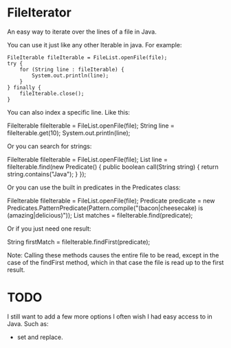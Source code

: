 FileIterator
============

An easy way to iterate over the lines of a file in Java.

You can use it just like any other Iterable in java. For example:

    FileIterable fileIterable = FileList.openFile(file);
    try {
        for (String line : fileIterable) {
            System.out.println(line);
        }
    } finally {
        fileIterable.close();
    }

You can also index a specific line. Like this:

   FileIterable fileIterable = FileList.openFile(file);
   String line = fileIterable.get(10);
   System.out.println(line);

Or you can search for strings:

   FileIterable fileIterable = FileList.openFile(file);
   List<String> line = fileIterable.find(new Predicate() {
      public boolean call(String string) {
         return string.contains("Java");
      }
   });

Or you can use the built in predicates in the Predicates class:

   FileIterable fileIterable = FileList.openFile(file);
   Predicate predicate = new Predicates.PatternPredicate(Pattern.compile("(bacon|cheesecake) is (amazing|delicious)"));
   List<String> matches = fileIterable.find(predicate);

Or if you just need one result:

   String firstMatch = fileIterable.findFirst(predicate);

Note: Calling these methods causes the entire file to be read, except in the case of the findFirst method, which in that case the file is read up to the first result.

TODO
====
I still want to add a few more options I often wish I had easy access to in Java. Such as:
* set and replace.
